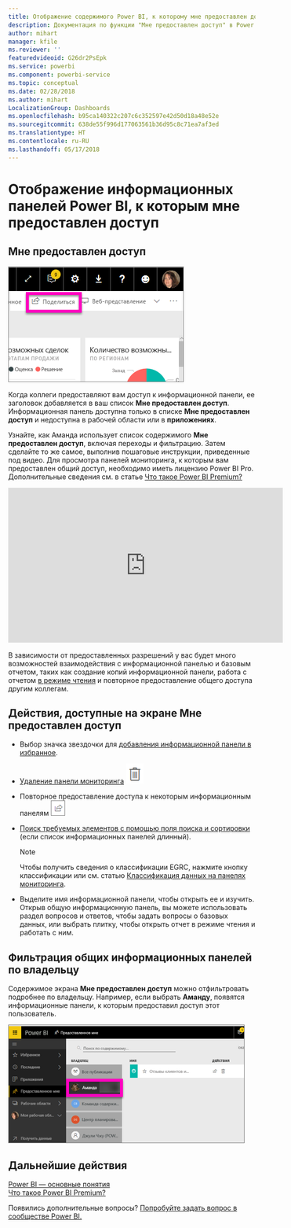```yaml
---
title: Отображение содержимого Power BI, к которому мне предоставлен доступ
description: Документация по функции "Мне предоставлен доступ" в Power BI
author: mihart
manager: kfile
ms.reviewer: ''
featuredvideoid: G26dr2PsEpk
ms.service: powerbi
ms.component: powerbi-service
ms.topic: conceptual
ms.date: 02/28/2018
ms.author: mihart
LocalizationGroup: Dashboards
ms.openlocfilehash: b95ca140322c207c6c352597e42d50d18a48e52e
ms.sourcegitcommit: 638de55f996d177063561b36d95c8c71ea7af3ed
ms.translationtype: HT
ms.contentlocale: ru-RU
ms.lasthandoff: 05/17/2018
---
```

# <a name="display-the-power-bi-dashboards-that-have-been-shared-with-me"></a>Отображение информационных панелей Power BI, к которым мне предоставлен доступ
## <a name="shared-with-me"></a>Мне предоставлен доступ
![Значок "Предоставить общий доступ"](media/service-shared-with-me/power-bi-share-dash.png)

Когда коллеги предоставляют вам доступ к информационной панели, ее заголовок добавляется в ваш список **Мне предоставлен доступ**. Информационная панель доступна только в списке **Мне предоставлен доступ** и недоступна в рабочей области или в **приложениях**.

Узнайте, как Аманда использует список содержимого **Мне предоставлен доступ**, включая переходы и фильтрацию. Затем сделайте то же самое, выполнив пошаговые инструкции, приведенные под видео. Для просмотра панелей мониторинга, к которым вам предоставлен общий доступ, необходимо иметь лицензию Power BI Pro. Дополнительные сведения см. в статье [Что такое Power BI Premium?](service-premium.md)

<iframe width="560" height="315" src="https://www.youtube.com/embed/G26dr2PsEpk" frameborder="0" allowfullscreen></iframe>

В зависимости от предоставленных разрешений у вас будет много возможностей взаимодействия с информационной панелью и базовым отчетом, таких как создание копий информационной панели, работа с отчетом [в режиме чтения](service-reading-view-and-editing-view.md) и повторное предоставление общего доступа другим коллегам.

## <a name="actions-available-from-the-shared-with-me-screen"></a>Действия, доступные на экране **Мне предоставлен доступ**
* Выбор значка звездочки для [добавления информационной панели в избранное](service-dashboard-favorite.md).
* [Удаление панели мониторинга](service-delete.md) ![значок корзины](media/service-shared-with-me/power-bi-delete-icon.png)
* Повторное предоставление доступа к некоторым информационным панелям  ![значок предоставления общего доступа](media/service-shared-with-me/power-bi-share-icon-new.png)
* [Поиск требуемых элементов с помощью поля поиска и сортировки](service-navigation-search-filter-sort.md) (если список информационных панелей длинный).
  
  > [!NOTE]
  > Чтобы получить сведения о классификации EGRC, нажмите кнопку классификации или см. статью [Классификация данных на панелях мониторинга](service-data-classification.md).
  > 
  > 
* Выделите имя информационной панели, чтобы открыть ее и изучить. Открыв общую информационную панель, вы можете использовать раздел вопросов и ответов, чтобы задать вопросы о базовых данных, или выбрать плитку, чтобы открыть отчет в режиме чтения и работать с ним.

## <a name="filter-shared-dashboards-by-owner"></a>Фильтрация общих информационных панелей по владельцу
Содержимое экрана **Мне предоставлен доступ** можно отфильтровать подробнее по владельцу. Например, если выбрать **Аманду**, появятся информационные панели, к которым предоставил доступ этот пользователь.

![фильтрация панели мониторинга по владельцу](media/service-shared-with-me/power-bi-owner.png)

## <a name="next-steps"></a>Дальнейшие действия
[Power BI — основные понятия](service-basic-concepts.md)  
[Что такое Power BI Premium?](service-premium.md)  

Появились дополнительные вопросы? [Попробуйте задать вопрос в сообществе Power BI.](http://community.powerbi.com/)

